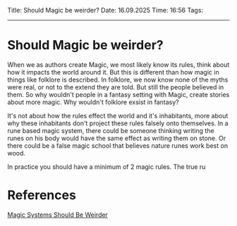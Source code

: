 Title: Should Magic be weirder?
Date: 16.09.2025
Time: 16:56
Tags: 

---
# Should Magic be weirder?

When we as authors create Magic, we most likely know its rules, think about how it impacts the world around it. But this is different than how magic in things like folklore is described. In folklore, we now know none of the myths were real, or not to the extend they are told. But still the people believed in them. So why wouldn't people in a fantasy setting with Magic, create stories about more magic. Why wouldn't folklore exsist in fantasy? 

It's not about how the rules effect the world and it's inhabitants, more about why these inhabitants don't project these rules falsely onto themselves. In a rune based magic system, there could be someone thinking writing the runes on his body would have the same effect as writing them on stone. Or there could be a false magic school that believes nature runes work best on wood. 

In practice you should have a minimum of 2 magic rules. The true ru

# References
[Magic Systems Should Be Weirder](https://www.youtube.com/watch?v=ivnw7VkqKjY&t=114s)